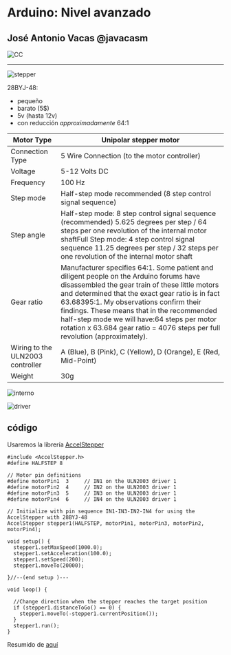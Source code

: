# Arduino: Nivel avanzado


## José Antonio Vacas @javacasm

![CC](https://licensebuttons.net/l/by-sa/3.0/88x31.png)

* * *

![stepper](http://42bots.com/wp-content/uploads/2014/02/stepper01.jpg)

28BYJ-48:
* pequeño
* barato (5$)
* 5v (hasta 12v)
* con reducción *approximadamente* 64:1


|Motor Type|	Unipolar stepper motor|
| --|--|
|Connection Type|	5 Wire Connection (to the motor controller)|
|Voltage|	5-12 Volts DC|
|Frequency|	100 Hz|
|Step mode|	Half-step mode recommended (8 step control signal sequence)
|Step angle|	Half-step mode: 8 step control signal sequence (recommended) 5.625 degrees per step / 64 steps per one revolution of the internal motor shaftFull Step mode: 4 step control signal sequence 11.25 degrees per step / 32 steps per one revolution of the internal motor shaft|
|Gear ratio|	Manufacturer specifies 64:1. Some patient and diligent people on the Arduino forums have disassembled the gear train of these little motors and determined that the exact gear ratio is in fact 63.68395:1. My observations confirm their findings. These means that in the recommended half-step mode we will have:64 steps per motor rotation x 63.684 gear ratio = 4076 steps per full revolution (approximately).|
|Wiring to the ULN2003 controller|	A (Blue), B (Pink), C (Yellow), D (Orange), E (Red, Mid-Point)|
|Weight|	30g|

![interno](http://42bots.com/wp-content/uploads/2014/02/28BYJ-48-Stepper-Motor.jpg)

![driver](http://42bots.com/wp-content/uploads/2014/02/UNL2003-board.jpg)

## código


Usaremos la librería [AccelStepper](http://www.airspayce.com/mikem/arduino/AccelStepper/)

	#include <AccelStepper.h>
	#define HALFSTEP 8

	// Motor pin definitions
	#define motorPin1  3     // IN1 on the ULN2003 driver 1
	#define motorPin2  4     // IN2 on the ULN2003 driver 1
	#define motorPin3  5     // IN3 on the ULN2003 driver 1
	#define motorPin4  6     // IN4 on the ULN2003 driver 1

	// Initialize with pin sequence IN1-IN3-IN2-IN4 for using the AccelStepper with 28BYJ-48
	AccelStepper stepper1(HALFSTEP, motorPin1, motorPin3, motorPin2, motorPin4);

	void setup() {
	  stepper1.setMaxSpeed(1000.0);
	  stepper1.setAcceleration(100.0);
	  stepper1.setSpeed(200);
	  stepper1.moveTo(20000);

	}//--(end setup )---

	void loop() {

	  //Change direction when the stepper reaches the target position
	  if (stepper1.distanceToGo() == 0) {
	    stepper1.moveTo(-stepper1.currentPosition());
	  }
	  stepper1.run();
	}

Resumido de [aquí](http://42bots.com/tutorials/28byj-48-stepper-motor-with-uln2003-driver-and-arduino-uno/)
